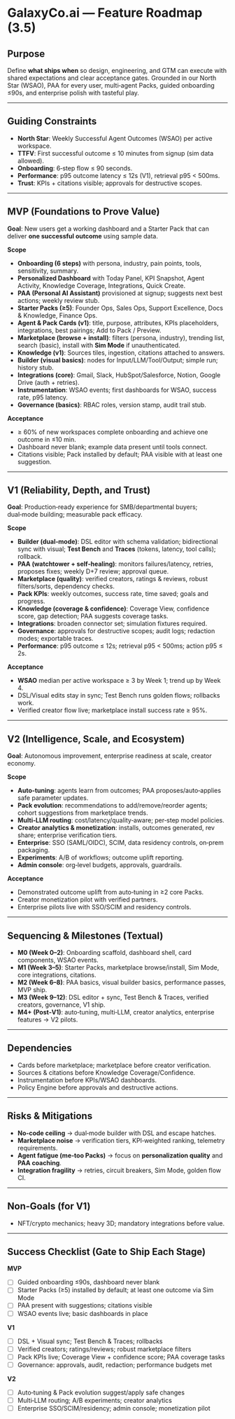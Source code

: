 # GalaxyCo.ai — Feature Roadmap (3.5)

## Purpose

Define **what ships when** so design, engineering, and GTM can execute with shared expectations and clear acceptance gates. Grounded in our North Star (WSAO), PAA for every user, multi‑agent Packs, guided onboarding ≤90s, and enterprise polish with tasteful play.

---

## Guiding Constraints

- **North Star**: Weekly Successful Agent Outcomes (WSAO) per active workspace.
- **TTFV**: First successful outcome ≤ 10 minutes from signup (sim data allowed).
- **Onboarding**: 6‑step flow ≤ 90 seconds.
- **Performance**: p95 outcome latency ≤ 12s (V1), retrieval p95 < 500ms.
- **Trust**: KPIs + citations visible; approvals for destructive scopes.

---

## MVP (Foundations to Prove Value)

**Goal**: New users get a working dashboard and a Starter Pack that can deliver **one successful outcome** using sample data.

**Scope**

- **Onboarding (6 steps)** with persona, industry, pain points, tools, sensitivity, summary.
- **Personalized Dashboard** with Today Panel, KPI Snapshot, Agent Activity, Knowledge Coverage, Integrations, Quick Create.
- **PAA (Personal AI Assistant)** provisioned at signup; suggests next best actions; weekly review stub.
- **Starter Packs (≥5)**: Founder Ops, Sales Ops, Support Excellence, Docs & Knowledge, Finance Ops.
- **Agent & Pack Cards (v1)**: title, purpose, attributes, KPIs placeholders, integrations, best pairings; Add to Pack / Preview.
- **Marketplace (browse + install)**: filters (persona, industry), trending list, search (basic), install with **Sim Mode** if unauthenticated.
- **Knowledge (v1)**: Sources tiles, ingestion, citations attached to answers.
- **Builder (visual basics)**: nodes for Input/LLM/Tool/Output; simple run; history stub.
- **Integrations (core)**: Gmail, Slack, HubSpot/Salesforce, Notion, Google Drive (auth + retries).
- **Instrumentation**: WSAO events; first dashboards for WSAO, success rate, p95 latency.
- **Governance (basics)**: RBAC roles, version stamp, audit trail stub.

**Acceptance**

- ≥ 60% of new workspaces complete onboarding and achieve one outcome in ≤10 min.
- Dashboard never blank; example data present until tools connect.
- Citations visible; Pack installed by default; PAA visible with at least one suggestion.

---

## V1 (Reliability, Depth, and Trust)

**Goal**: Production‑ready experience for SMB/departmental buyers; dual‑mode building; measurable pack efficacy.

**Scope**

- **Builder (dual‑mode)**: DSL editor with schema validation; bidirectional sync with visual; **Test Bench** and **Traces** (tokens, latency, tool calls); rollback.
- **PAA (watchtower + self‑healing)**: monitors failures/latency, retries, proposes fixes; weekly D+7 review; approval queue.
- **Marketplace (quality)**: verified creators, ratings & reviews, robust filters/sorts, dependency checks.
- **Pack KPIs**: weekly outcomes, success rate, time saved; goals and progress.
- **Knowledge (coverage & confidence)**: Coverage View, confidence score, gap detection; PAA suggests coverage tasks.
- **Integrations**: broaden connector set; simulation fixtures required.
- **Governance**: approvals for destructive scopes; audit logs; redaction modes; exportable traces.
- **Performance**: p95 outcome ≤ 12s; retrieval p95 < 500ms; action p95 ≤ 2s.

**Acceptance**

- **WSAO** median per active workspace ≥ 3 by Week 1; trend up by Week 4.
- DSL/Visual edits stay in sync; Test Bench runs golden flows; rollbacks work.
- Verified creator flow live; marketplace install success rate ≥ 95%.

---

## V2 (Intelligence, Scale, and Ecosystem)

**Goal**: Autonomous improvement, enterprise readiness at scale, creator economy.

**Scope**

- **Auto‑tuning**: agents learn from outcomes; PAA proposes/auto‑applies safe parameter updates.
- **Pack evolution**: recommendations to add/remove/reorder agents; cohort suggestions from marketplace trends.
- **Multi‑LLM routing**: cost/latency/quality‑aware; per‑step model policies.
- **Creator analytics & monetization**: installs, outcomes generated, rev share; enterprise verification tiers.
- **Enterprise**: SSO (SAML/OIDC), SCIM, data residency controls, on‑prem packaging.
- **Experiments**: A/B of workflows; outcome uplift reporting.
- **Admin console**: org‑level budgets, approvals, guardrails.

**Acceptance**

- Demonstrated outcome uplift from auto‑tuning in ≥2 core Packs.
- Creator monetization pilot with verified partners.
- Enterprise pilots live with SSO/SCIM and residency controls.

---

## Sequencing & Milestones (Textual)

- **M0 (Week 0–2)**: Onboarding scaffold, dashboard shell, card components, WSAO events.
- **M1 (Week 3–5)**: Starter Packs, marketplace browse/install, Sim Mode, core integrations, citations.
- **M2 (Week 6–8)**: PAA basics, visual builder basics, performance passes, MVP ship.
- **M3 (Week 9–12)**: DSL editor + sync, Test Bench & Traces, verified creators, governance, V1 ship.
- **M4+ (Post‑V1)**: auto‑tuning, multi‑LLM, creator analytics, enterprise features → V2 pilots.

---

## Dependencies

- Cards before marketplace; marketplace before creator verification.
- Sources & citations before Knowledge Coverage/Confidence.
- Instrumentation before KPIs/WSAO dashboards.
- Policy Engine before approvals and destructive actions.

---

## Risks & Mitigations

- **No‑code ceiling** → dual‑mode builder with DSL and escape hatches.
- **Marketplace noise** → verification tiers, KPI‑weighted ranking, telemetry requirements.
- **Agent fatigue (me‑too Packs)** → focus on **personalization quality** and **PAA coaching**.
- **Integration fragility** → retries, circuit breakers, Sim Mode, golden flow CI.

---

## Non‑Goals (for V1)

- NFT/crypto mechanics; heavy 3D; mandatory integrations before value.

---

## Success Checklist (Gate to Ship Each Stage)

**MVP**

- [ ] Guided onboarding ≤90s, dashboard never blank
- [ ] Starter Packs (≥5) installed by default; at least one outcome via Sim Mode
- [ ] PAA present with suggestions; citations visible
- [ ] WSAO events live; basic dashboards in place

**V1**

- [ ] DSL + Visual sync; Test Bench & Traces; rollbacks
- [ ] Verified creators; ratings/reviews; robust marketplace filters
- [ ] Pack KPIs live; Coverage View + confidence score; PAA coverage tasks
- [ ] Governance: approvals, audit, redaction; performance budgets met

**V2**

- [ ] Auto‑tuning & Pack evolution suggest/apply safe changes
- [ ] Multi‑LLM routing; A/B experiments; creator analytics
- [ ] Enterprise SSO/SCIM/residency; admin console; monetization pilot
